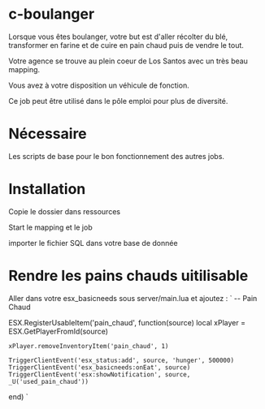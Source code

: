 # c-boulanger
Lorsque vous êtes boulanger, votre but est d'aller récolter du blé, transformer en farine et de cuire en pain chaud puis de vendre le tout.

Votre agence se trouve au plein coeur de Los Santos avec un très beau mapping.

Vous avez à votre disposition un véhicule de fonction.

Ce job peut être utilisé dans le pôle emploi pour plus de diversité.

# Nécessaire
Les scripts de base pour le bon fonctionnement des autres jobs.

# Installation
Copie le dossier dans ressources 

Start le mapping et le job

importer le fichier SQL dans votre base de donnée

# Rendre les pains chauds uitilisable
Aller dans votre esx_basicneeds sous server/main.lua et ajoutez :
`
-- Pain Chaud

ESX.RegisterUsableItem('pain_chaud', function(source)
	local xPlayer = ESX.GetPlayerFromId(source)

	xPlayer.removeInventoryItem('pain_chaud', 1)

	TriggerClientEvent('esx_status:add', source, 'hunger', 500000)
	TriggerClientEvent('esx_basicneeds:onEat', source)
	TriggerClientEvent('esx:showNotification', source, _U('used_pain_chaud'))
end)
`

